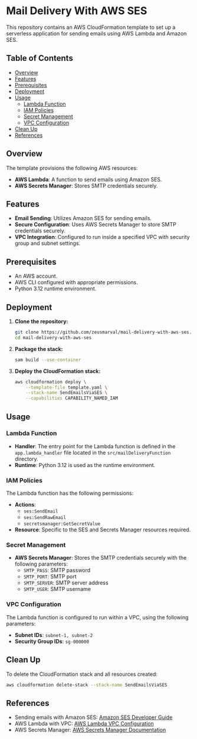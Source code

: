 # Mail Delivery With AWS SES

This repository contains an AWS CloudFormation template to set up a serverless application for sending emails using AWS Lambda and Amazon SES.

## Table of Contents

- [Overview](#overview)
- [Features](#features)
- [Prerequisites](#prerequisites)
- [Deployment](#deployment)
- [Usage](#usage)
  - [Lambda Function](#lambda-function)
  - [IAM Policies](#iam-policies)
  - [Secret Management](#secret-management)
  - [VPC Configuration](#vpc-configuration)
- [Clean Up](#clean-up)
- [References](#references)

## Overview

The template provisions the following AWS resources:

- **AWS Lambda**: A function to send emails using Amazon SES.
- **AWS Secrets Manager**: Stores SMTP credentials securely.

## Features

- **Email Sending**: Utilizes Amazon SES for sending emails.
- **Secure Configuration**: Uses AWS Secrets Manager to store SMTP credentials securely.
- **VPC Integration**: Configured to run inside a specified VPC with security group and subnet settings.

## Prerequisites

- An AWS account.
- AWS CLI configured with appropriate permissions.
- Python 3.12 runtime environment.

## Deployment

1. **Clone the repository:**

    ```sh
    git clone https://github.com/zeusmarval/mail-delivery-with-aws-ses.git
    cd mail-delivery-with-aws-ses
    ```

2. **Package the stack:**

    ```sh
    sam build --use-container
    ```

3. **Deploy the CloudFormation stack:**

    ```sh
    aws cloudformation deploy \
        --template-file template.yaml \
        --stack-name SendEmailsViaSES \
        --capabilities CAPABILITY_NAMED_IAM
    ```

## Usage

### Lambda Function

- **Handler**: The entry point for the Lambda function is defined in the `app.lambda_handler` file located in the `src/mailDeliveryFunction` directory.
- **Runtime**: Python 3.12 is used as the runtime environment.

### IAM Policies

The Lambda function has the following permissions:

- **Actions**:
  - `ses:SendEmail`
  - `ses:SendRawEmail`
  - `secretsmanager:GetSecretValue`
- **Resource**: Specific to the SES and Secrets Manager resources required.

### Secret Management

- **AWS Secrets Manager**: Stores the SMTP credentials securely with the following parameters:
  - `SMTP_PASS`: SMTP password
  - `SMTP_PORT`: SMTP port
  - `SMTP_SERVER`: SMTP server address
  - `SMTP_USER`: SMTP username

### VPC Configuration

The Lambda function is configured to run within a VPC, using the following parameters:

- **Subnet IDs**: `subnet-1, subnet-2`
- **Security Group IDs**: `sg-000000`

## Clean Up

To delete the CloudFormation stack and all resources created:

```sh
aws cloudformation delete-stack --stack-name SendEmailsViaSES
```

## References

- Sending emails with Amazon SES: [Amazon SES Developer Guide](https://docs.aws.amazon.com/ses/latest/DeveloperGuide/send-email.html)
- AWS Lambda with VPC: [AWS Lambda VPC Configuration](https://docs.aws.amazon.com/lambda/latest/dg/configuration-vpc.html)
- AWS Secrets Manager: [AWS Secrets Manager Documentation](https://docs.aws.amazon.com/secretsmanager/latest/userguide/intro.html)
```